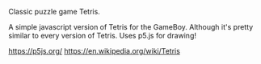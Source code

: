 Classic puzzle game Tetris.

A simple javascript version of Tetris for the GameBoy.  Although it's pretty similar to every version of Tetris.  Uses p5.js for drawing!

https://p5js.org/
https://en.wikipedia.org/wiki/Tetris
